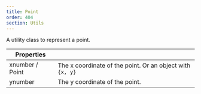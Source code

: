 ```yaml
---
title: Point
order: 404
section: Utils
---
```


A utility class to represent a point.

<!-- Contains some methods to make interacting with a point easier. -->

| Properties                                    |                                                           |
| --------------------------------------------- | --------------------------------------------------------- |
| x<span class="arg-type">number / Point</span> | The x coordinate of the point. Or an object with `{x, y}` |
| y<span class="arg-type">number</span>         | The y coordinate of the point.                            |
